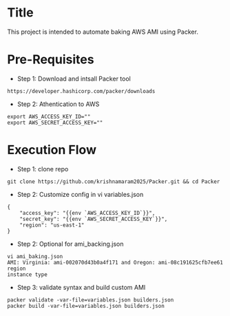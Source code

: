# Title
This project is intended to automate baking AWS AMI using Packer.
# Pre-Requisites
* Step 1: Download and intsall Packer tool
```
https://developer.hashicorp.com/packer/downloads
```
* Step 2: Athentication to AWS
```
export AWS_ACCESS_KEY_ID=""
export AWS_SECRET_ACCESS_KEY=""
```
# Execution Flow
* Step 1: clone repo
```
git clone https://github.com/krishnamaram2025/Packer.git && cd Packer
```
* Step 2: Customize config in vi variables.json
```
{
    "access_key": "{{env `AWS_ACCESS_KEY_ID`}}",
    "secret_key": "{{env `AWS_SECRET_ACCESS_KEY`}}",
    "region": "us-east-1"
}
```
* Step 2: Optional for ami_backing.json
```
vi ami_baking.json
AMI: Virginia: ami-002070d43b0a4f171 and Oregon: ami-08c191625cfb7ee61
region
instance type
```
* Step 3: validate syntax and build custom AMI
```
packer validate -var-file=variables.json builders.json
packer build -var-file=variables.json builders.json
```
